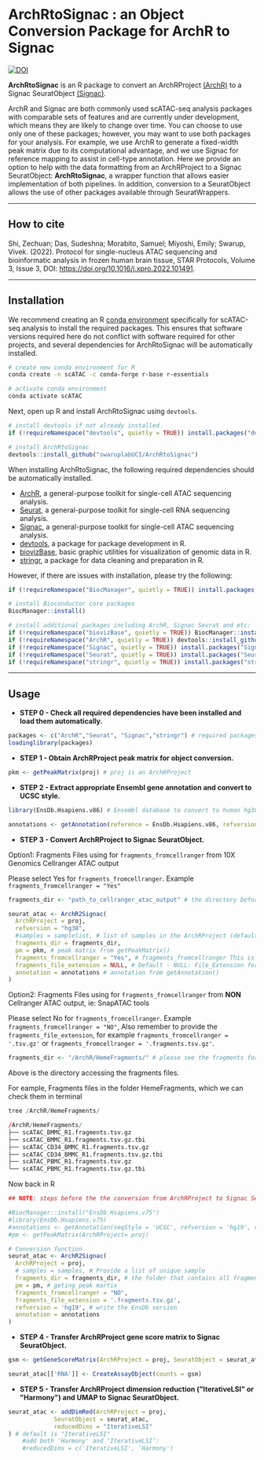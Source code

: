 
# ArchRtoSignac : an Object Conversion Package for ArchR to Signac

[![DOI](https://zenodo.org/badge/473458154.svg)](https://zenodo.org/badge/latestdoi/473458154)

**ArchRtoSignac** is an R package to convert an ArchRProject [(ArchR)](https://www.archrproject.com/index.html) to a Signac SeuratObject [(Signac)](https://satijalab.org/signac/index.html).

ArchR and Signac are both commonly used scATAC-seq analysis packages with comparable sets of features and are currently under development, which means they are likely to change over time. You can choose to use only one of these packages; however, you may want to use both packages for your analysis. For example, we use ArchR to generate a fixed-width peak matrix due to its computational advantage, and we use Signac for reference mapping to assist in cell-type annotation. Here we provide an option to help with the data formatting from an ArchRProject to a Signac SeuratObject: **ArchRtoSignac**, a wrapper function that allows easier implementation of both pipelines. In addition, conversion to a SeuratObject allows the use of other packages available through SeuratWrappers.

---
## How to cite

Shi, Zechuan; Das, Sudeshna; Morabito, Samuel; Miyoshi, Emily; Swarup, Vivek. (2022). Protocol for single-nucleus ATAC sequencing and bioinformatic analysis in frozen human brain tissue, STAR Protocols, Volume 3, Issue 3, DOI: https://doi.org/10.1016/j.xpro.2022.101491.

---

## Installation

We recommend creating an R [conda environment](https://docs.conda.io/en/latest) specifically for scATAC-seq analysis to install the required packages. This ensures that software versions required here do not conflict with software required for other projects, and several dependencies for ArchRtoSignac will be automatically installed.

```bash
# create new conda environment for R
conda create -n scATAC -c conda-forge r-base r-essentials

# activate conda environment
conda activate scATAC

```

Next, open up R and install ArchRtoSignac using `devtools`.

```r
# install devtools if not already installed
if (!requireNamespace("devtools", quietly = TRUE)) install.packages("devtools")

# install ArchRtoSignac
devtools::install_github("swaruplabUCI/ArchRtoSignac")

```

When installing ArchRtoSignac, the following required dependencies should be automatically installed.

* [ArchR](https://www.archrproject.com/index.html), a general-purpose toolkit for single-cell ATAC sequencing analysis.
* [Seurat](https://satijalab.org/seurat/index.html), a general-purpose toolkit for single-cell RNA sequencing analysis.
* [Signac](https://satijalab.org/signac/index.html), a general-purpose toolkit for single-cell ATAC sequencing analysis.
* [devtools](https://devtools.r-lib.org/), a package for package development in R.
* [biovizBase](https://www.bioconductor.org/packages/release/bioc/html/biovizBase.html), basic graphic utilities for visualization of genomic data in R.
* [stringr](https://cran.r-project.org/web/packages/stringr/readme/README.html), a package for data cleaning and preparation in R.

However, if there are issues with installation, please try the following:

```r
if (!requireNamespace("BiocManager", quietly = TRUE)) install.packages("BiocManager")

# install Bioconductor core packages
BiocManager::install()

# install additional packages including ArchR, Signac Seurat and etc:
if (!requireNamespace("biovizBase", quietly = TRUE)) BiocManager::install("biovizBase")
if (!requireNamespace("ArchR", quietly = TRUE)) devtools::install_github("GreenleafLab/ArchR", ref="master", repos = BiocManager::repositories())
if (!requireNamespace("Signac", quietly = TRUE)) install.packages("Signac")
if (!requireNamespace("Seurat", quietly = TRUE)) install.packages("Seurat")
if (!requireNamespace("stringr", quietly = TRUE)) install.packages("stringr")

```

---

## Usage

* **STEP 0 - Check all required dependencies have been installed and load them automatically.**

```r
packages <- c("ArchR","Seurat", "Signac","stringr") # required packages
loadinglibrary(packages)

```

* **STEP 1 - Obtain ArchRProject peak matrix for object conversion.**

```r
pkm <- getPeakMatrix(proj) # proj is an ArchRProject

```

* **STEP 2 - Extract appropriate Ensembl gene annotation and convert to UCSC style.**

```r
library(EnsDb.Hsapiens.v86) # Ensembl database to convert to human hg38. Install what is appropriate for your analysis

annotations <- getAnnotation(reference = EnsDb.Hsapiens.v86, refversion = "hg38") # "UCSC" is the default style to change to but can be changed with argument seqStyle

```

* **STEP 3 - Convert ArchRProject to Signac SeuratObject.**

Option1: Fragments Files using for `fragments_fromcellranger` from 10X Genomics Cellranger ATAC output

Please select Yes for `fragments_fromcellranger`. Example `fragments_fromcellranger = "Yes"` 

```r
fragments_dir <- "path_to_cellranger_atac_output" # the directory before "/outs/" for all samples

seurat_atac <- ArchR2Signac(
  ArchRProject = proj,
  refversion = "hg38",
  #samples = samplelist, # list of samples in the ArchRProject (default will use ArchRProject@cellColData$Sample but another list can be provided)
  fragments_dir = fragments_dir,
  pm = pkm, # peak matrix from getPeakMatrix()
  fragments_fromcellranger = "Yes", # fragments_fromcellranger This is an Yes or No selection ("NO" | "N" | "No" or "YES" | "Y" | "Yes")
  fragments_file_extension = NULL, # Default - NULL: File_Extension for fragments files (typically they should be '.tsv.gz' or '.fragments.tsv.gz')
  annotation = annotations # annotation from getAnnotation()
)

```
Option2: Fragments Files using for `fragments_fromcellranger` from **NON** Cellranger ATAC output, ie: SnapATAC tools

Please select No for `fragments_fromcellranger`. Example `fragments_fromcellranger = "NO"`, Also remember to provide the `fragments_file_extension`, for example `fragments_fromcellranger = '.tsv.gz'` or `fragments_fromcellranger = '.fragments.tsv.gz'`.

```r
fragments_dir <- "/ArchR/HemeFragments/" # please see the fragments format provided by ArchR examples

```
Above is the directory accessing the fragments files.

For eample, Fragments files in the folder HemeFragments, which we can check them in terminal

```r
tree /ArchR/HemeFragments/

/ArchR/HemeFragments/
├── scATAC_BMMC_R1.fragments.tsv.gz
├── scATAC_BMMC_R1.fragments.tsv.gz.tbi
├── scATAC_CD34_BMMC_R1.fragments.tsv.gz
├── scATAC_CD34_BMMC_R1.fragments.tsv.gz.tbi
├── scATAC_PBMC_R1.fragments.tsv.gz
└── scATAC_PBMC_R1.fragments.tsv.gz.tbi

```

Now back in R 

```r
## NOTE: steps before the the conversion from ArchRProject to Signac SeuratObject.

#BiocManager::install("EnsDb.Hsapiens.v75")
#library(EnsDb.Hsapiens.v75)
#annotations <- getAnnotation(seqStyle = 'UCSC', refversion = 'hg19', reference = EnsDb.Hsapiens.v75)
#pm <- getPeakMatrix(ArchRProject= proj)

# Conversion function
seurat_atac <- ArchR2Signac(
  ArchRProject = proj,
  # samples = samples, # Provide a list of unique sample
  fragments_dir = fragments_dir, # the folder that contains all fragments samples in '.fragments.tsv.gz' or '.tsv.gz'
  pm = pm, # geting peak martix
  fragments_fromcellranger = "NO",
  fragments_file_extension = '.fragments.tsv.gz',
  refversion = 'hg19', # write the EnsDb version
  annotation = annotations
)

```

* **STEP 4 - Transfer ArchRProject gene score matrix to Signac SeuratObject.**

```r
gsm <- getGeneScoreMatrix(ArchRProject = proj, SeuratObject = seurat_atac)

seurat_atac[['RNA']] <- CreateAssayObject(counts = gsm)

```

* **STEP 5 - Transfer ArchRProject dimension reduction ("IterativeLSI" or "Harmony") and UMAP to Signac SeuratObject.**

```r
seurat_atac <- addDimRed(ArchRProject = proj,
			 SeuratObject = seurat_atac,
			 reducedDims = "IterativeLSI"
) # default is "IterativeLSI"
	#add both 'Harmony' and ‘IterativeLSI’:
	#reducedDims = c('IterativeLSI', 'Harmony')


```
